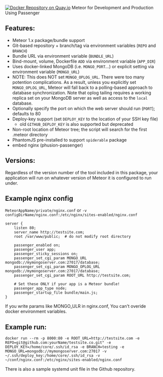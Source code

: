 [![Docker Repository on Quay.io](https://quay.io/repository/grepgames/meteor/status "Docker Repository on Quay.io")](https://quay.io/repository/grepgames/meteor) Meteor for Development and Production Using Passenger

## Features:

 * Meteor 1.x package/bundle support
 * Git-based repository + branch/tag via environment variables (`REPO` and `BRANCH`)
 * Bundle URL via environment variable (`BUNDLE_URL`)
 * Bind-mount, volume, Dockerfile `ADD` via environment variable (`APP_DIR`)
 * Uses docker-linked MongoDB (i.e. `MONGO_PORT`...) or explicit setting via environment variable (`MONGO_URL`)
 * NOTE: This does NOT set `MONGO_OPLOG_URL`.  There were too many potention complications.  As a result, unless you explicitly set `MONGO_OPLOG_URL`, Meteor will fall back to a polling-based approach to database synchronization.  Note that oplog tailing requires a working replica set on your MongoDB server as well as access to the `local` database.
 * Optionally specify the port on which the web server should run (`PORT`); defaults to 80
 * Deploy-key support (set `DEPLOY_KEY` to the location of your SSH key file)
   * old `GITHUB_DEPLOY_KEY` is also supported but deprecated
 * Non-root location of Meteor tree; the script will search for the first .meteor directory
 * PhantomJS pre-installed to support `spiderable` package
 * embed nginx (phusion-passenger)

## Versions:

Regardless of the version number of the tool included in this package, your application will run
on whatever version of Meteor it is configured to run under.

## Example nginx config

`MeteorAppName/private/nginx.conf` or `-v configDirName/nginx.conf:/etc/nginx/sites-enabled/nginx.conf`

```
server {
    listen 80;
    server_name http://testsite.com;
    root /var/www/public;  # do not modify root directory

    passenger_enabled on;
    passenger_user app;
    passenger_sticky_sessions on;
    passenger_set_cgi_param MONGO_URL mongodb://mymongoserver.com:27017/database;
    passenger_set_cgi_param MONGO_OPLOG_URL mongodb://mymongoserver.com:27017/database;
    passenger_set_cgi_param ROOT_URL http://testsite.com;

    # Set these ONLY if your app is a Meteor bundle!
    passenger_app_type node;
    passenger_startup_file bundle/main.js;
}

```

If you write params like MONGO_ULR in nginx.conf, You can't overide docker environment variables.

## Example run:

`docker run --rm -p 8000:80 -e ROOT_URL=http://testsite.com -e REPO=git@github.com:yourName/testsite.co.git" -e DEPLOY_KEY=/home/core/.ssh/id_rsa -e BRANCH=testing -e MONGO_URL=mongodb://mymongoserver.com:27017 -v ~/.ssh/deploy_key:/home/core/.ssh/id_rsa -v ~/conf/nginx.conf:/etc/nginx/sites-enabled/nginx.conf`

There is also a sample systemd unit file in the Github repository.
